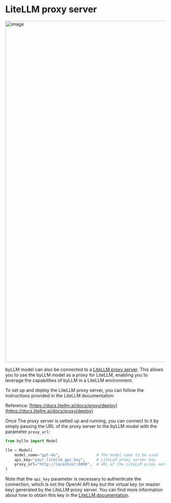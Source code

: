 # LiteLLM proxy server

<img width="2069" height="1071" alt="image" src="https://github.com/user-attachments/assets/2680a26d-8f66-4288-a06c-5aa02898a91e" />

byLLM model can also be connected to a [LiteLLM proxy server](https://docs.litellm.ai/docs/simple_proxy). This allows you to use the byLLM model as a proxy for LiteLLM, enabling you to leverage the capabilities of byLLM in a LiteLLM environment.

To set up and deploy the LiteLLM proxy server, you can follow the instructions provided in the LiteLLM documentation:

Reference: [https://docs.litellm.ai/docs/proxy/deploy](https://docs.litellm.ai/docs/proxy/deploy)

Once The proxy server is setted up and running, you can connect to it by simply passing the URL of the proxy server to the byLLM model with the parameter `proxy_url`:

```python
from byllm import Model

llm = Model(
    model_name="gpt-4o",                # The model name to be used
    api_key="your_litellm_api_key",     # LiteLLM proxy server key
    proxy_url="http://localhost:8000",  # URL of the LiteLLM proxy server
)
```

Note that the `api_key` parameter is necessary to authenticate the connection, which is not the OpenAI API key but the virtual key (or master key) generated by the LiteLLM proxy server. You can find more information about how to obtain this key in the [LiteLLM documentation](https://docs.litellm.ai/docs/proxy/virtual_keys).